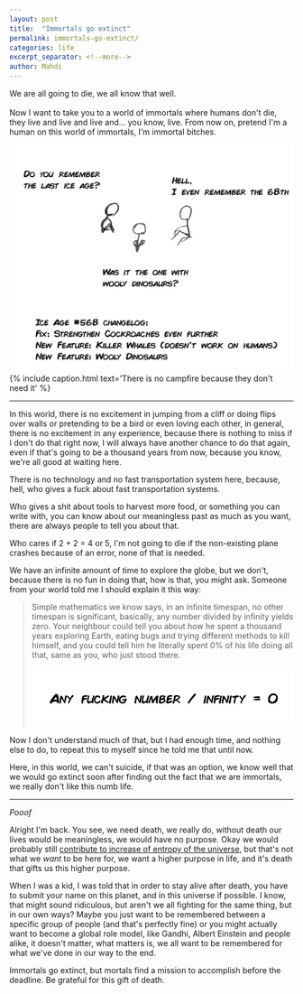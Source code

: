 ```yaml
---
layout: post
title:  "Immortals go extinct"
permalink: immortals-go-extinct/
categories: life
excerpt_separator: <!--more-->
author: Mahdi
---
```


We are all going to die, we all know that well.<br /><br />
Now I want to take you to a world of immortals where humans don't die,
they live and live and live and... you know, live. From now on, pretend I'm a human
on this world of immortals, I'm immortal bitches.

![immortals chatting](/img/immortals.jpg)
{% include caption.html text='There is no campfire because they don\'t need it' %}

<!--more-->
---

In this world, there is no excitement in jumping from a cliff or doing flips over walls
or pretending to be a bird or even loving each other, in general, there is no
excitement in any experience, because there is nothing to miss if I don't do that right now,
I will always have another chance to do that again, even if that's going to be a thousand years from now,
because you know, we're all good at waiting here.

There is no technology and no fast transportation system here,
because, hell, who gives a fuck about fast transportation systems.

Who gives a shit about tools to harvest more food, or something you can write with,
you can know about our meaningless past as much as you want, there are always people to tell you about that.

Who cares if 2 + 2 = 4 or 5, I'm not going to die if the non-existing plane crashes because of an error,
none of that is needed.

We have an infinite amount of time to explore the globe, but we don't,
because there is no fun in doing that, how is that, you might ask. Someone from your world told me
I should explain it this way:

> Simple mathematics we know says, in an infinite timespan, no other timespan is significant, basically,
any number divided by infinity yields zero. Your neighbour could tell you about how he spent a thousand years
exploring Earth, eating bugs and trying different methods to kill himself, and you could tell him
he literally spent 0% of his life doing all that, same as you, who just stood there.
> 
> ![any fucking number / infinity = 0](/img/division-by-infinity.jpg)

Now I don't understand much of that, but I had enough time, and nothing else to do, to repeat this to myself
since he told me that until now.

Here, in this world, we can't suicide, if that was an option, we know well that we would go extinct
soon after finding out the fact that we are immortals, we really don't like this numb life.

---

_Pooof_

Alright I'm back. You see, we need death, we really do, without death our lives
would be meaningless, we would have no purpose. Okay we would probably still [contribute to increase of entropy of the universe](https://www.youtube.com/watch?v=HxTnqKuNygE), but that's not what we _want_ to be here for, we want a higher purpose in life, and it's death that gifts us this
higher purpose.

When I was a kid, I was told that in order to stay alive after death, you have to submit your name on this planet, and 
in this universe if possible. I know, that might sound ridiculous, but aren't we all fighting for the same thing, but in our own
ways? Maybe you just want to be remembered between a specific group of people (and that's perfectly fine) or you might
actually want to become a global role model, like Gandhi, Albert Einstein and people alike, it doesn't matter, what matters is,
we all want to be remembered for what we've done in our way to the end.

Immortals go extinct, but mortals find a mission to accomplish before the
deadline. Be grateful for this gift of death.

<!--It's not all about being famous, it's about being role model for a lot of people, there are lots of famous people and celebrities-->
<!--that will be forgotten after a decade or two, but some people are remembered forever, either for doing very good or very bad to others,-->
<!--I don't think Albert Einstein, Gandhi and Hitler will be forgotten in the near future (near as in thousand years).-->
<!--They are global role models, we want to be like some of them and avoid being like others (okay, maybe not absolutely global, but you get it).-->
